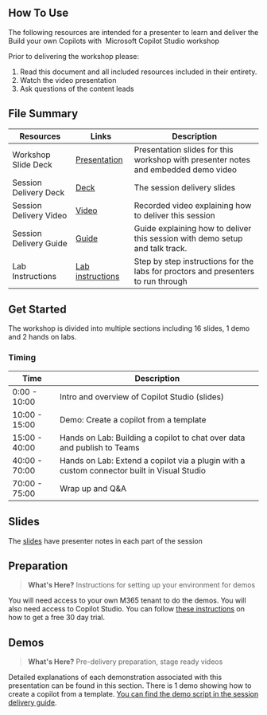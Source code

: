 ## How To Use

The following resources are intended for a presenter to learn and deliver the Build your own Copilots with ​
Microsoft Copilot Studio workshop

Prior to delivering the workshop please:

1.  Read this document and all included resources included in their entirety.
2.  Watch the video presentation
3.  Ask questions of the content leads

## File Summary

| Resources          | Links                            | Description |
|-------------------|----------------------------------|-------------------|
| Workshop Slide Deck      |  [Presentation](https://aka.ms/AArxhkl) | Presentation slides for this workshop with presenter notes and embedded demo video |
| Session Delivery Deck     |  [Deck](https://aka.ms/AArx61l) | The session delivery slides |
| Session Delivery Video           | [Video](https://aka.ms/AArxle5) | Recorded video explaining how to deliver this session | 
| Session Delivery Guide             |  [Guide](https://aka.ms/AArxdq6) | Guide explaining how to deliver this session with demo setup and talk track.  | 
| Lab Instructions             |  [Lab instructions](https://aka.ms/AArxdq4) | Step by step instructions for the labs for proctors and presenters to run through | 

## Get Started

The workshop is divided into multiple sections including 16 slides, 1 demo and 2 hands on labs.

### Timing

| Time        | Description 
--------------|-------------
0:00 - 10:00   | Intro and overview of Copilot Studio (slides)
10:00 - 15:00  | Demo: Create a copilot from a template
15:00 - 40:00 | Hands on Lab: Building a copilot to chat over data and publish to Teams 
40:00 - 70:00 | Hands on Lab: Extend a copilot via a plugin with a custom connector built in Visual Studio 
70:00 - 75:00 | Wrap up and Q&A

## Slides

The [slides](https://aka.ms/AArxhkl) have presenter notes in each part of the session

## Preparation

>**What's Here?** Instructions for setting up your environment for demos

You will need access to your own M365 tenant to do the demos. You will also need access to Copilot Studio. You can follow [these instructions](https://learn.microsoft.com/en-us/microsoft-copilot-studio/sign-up-individual) on how to get a free 30 day trial.


## Demos

> **What's Here?** Pre-delivery preparation, stage ready videos

Detailed explanations of each demonstration associated with this presentation can be found in this section. There is 1 demo showing how to create a copilot from a template.  [You can find the demo script in the session delivery guide](https://aka.ms/AArxdq6).


